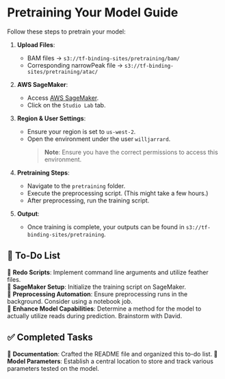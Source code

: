 # Pretraining Your Model Guide

Follow these steps to pretrain your model:

1. **Upload Files**:
   - BAM files → `s3://tf-binding-sites/pretraining/bam/`
   - Corresponding narrowPeak file → `s3://tf-binding-sites/pretraining/atac/`

2. **AWS SageMaker**:
   - Access [AWS SageMaker](https://console.aws.amazon.com/sagemaker/).
   - Click on the `Studio Lab` tab.

3. **Region & User Settings**:
   - Ensure your region is set to `us-west-2`.
   - Open the environment under the user `willjarrard`.
     > **Note**: Ensure you have the correct permissions to access this environment.

4. **Pretraining Steps**:
   - Navigate to the `pretraining` folder.
   - Execute the preprocessing script. (This might take a few hours.)
   - After preprocessing, run the training script.

5. **Output**:
   - Once training is complete, your outputs can be found in `s3://tf-binding-sites/pretraining`.

## 📝 **To-Do List**

🔲 **Redo Scripts**: Implement command line arguments and utilize feather files.  
🔲 **SageMaker Setup**: Initialize the training script on SageMaker.  
🔲 **Preprocessing Automation**: Ensure preprocessing runs in the background. Consider using a notebook job.  
🔲 **Enhance Model Capabilities**: Determine a method for the model to actually utilize reads during prediction. Brainstorm with David.

## ✅ **Completed Tasks**

🔳 **Documentation**: Crafted the README file and organized this to-do list.
🔳 **Model Parameters**: Establish a central location to store and track various parameters tested on the model.  
